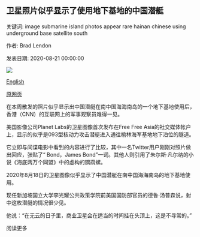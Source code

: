 ## 卫星照片似乎显示了使用地下基地的中国潜艇

关键词: image submarine island photos appear rare hainan chinese using underground base satellite south

作者: Brad Lendon

发表日期: 2020-08-21 00:00:00

![](https://cdn.cnn.com/cnnnext/dam/assets/200821122551-china-underground-base-submarine-detail-super-tease.jpg)

[English](Satellite%20photos%20appear%20to%20show%20Chinese%20submarine%20using%20underground%20base.md)

[原网页](https://edition.cnn.com/2020/08/21/asia/china-submarine-underground-base-satellite-photo-intl-hnk-scli/index.html)

在本周散发的照片似乎显示出中国潜艇在南中国海海南岛的一个地下基地使用后，香港（CNN）的互联网上的军事观察员难得一见。

美国影像公司Planet Labs的卫星图像首次发布在Free Free Asia的社交媒体帐户上，显示的似乎是093型核动力攻击潜艇进入通往榆林海军基地地下泊位的隧道。

它立即与间谍电影中看到的内容进行了比较，其中一名Twitter用户刚刚对照片做出回应，张贴了“ Bond，James Bond”一词。其他人则引用了朱尔斯·凡尔纳的小说《海底两万个同盟》中的虚构的鹦鹉螺。

2020年8月18日的卫星图像似乎显示了中国潜艇在南中国海海南岛的地下基地使用。

现任新加坡国立大学李光耀公共政策学院前美国国防部官员的德鲁·汤普森说，射中这枚潜艇的情况很少见。

他说：“在无云的日子里，商业卫星会在适当的时间挂在头顶上，这是不寻常的。”

阅读更多